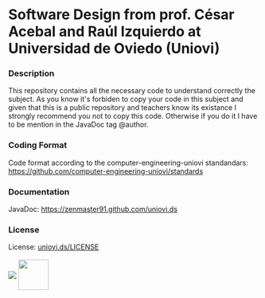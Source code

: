 # Software Design from prof. César Acebal and Raúl Izquierdo at Universidad de Oviedo (Uniovi)

### Description 
This repository contains all the necessary code to understand correctly the subject. As you know it's forbiden to copy your code in this subject and given that this is a public repository and teachers know its existance I strongly recommend you not to copy this code. Otherwise if you do it I have to be mention in the JavaDoc tag @author.

### Coding Format
Code format according to the computer-engineering-uniovi standandars: https://github.com/computer-engineering-uniovi/standards

### Documentation
JavaDoc: https://zenmaster91.github.com/uniovi.ds

### License
License: [uniovi.ds/LICENSE](https://github.com/ZenMaster91/uniovi.ds/blob/master/LICENSE)
<br>
<br>
<img src="https://github.com/computer-engineering-uniovi/standars/blob/master/ovicomputing@small.png" align="middle">
<img src="https://s3-eu-west-1.amazonaws.com/guille.uniovi/Files/Guill_io-logo%40color.png" height="61" align="middle">
